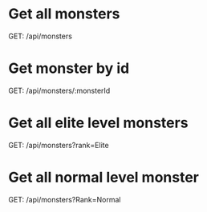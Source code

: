 # Get all monsters
GET: /api/monsters

# Get monster by id
GET: /api/monsters/:monsterId

# Get all elite level monsters
GET: /api/monsters?rank=Elite

# Get all normal level monster
GET: /api/monsters?Rank=Normal